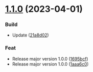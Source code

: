 # [1.1.0](https://github.com/waigel/cf-oidc-proxy-action/compare/v1.0.0...v1.1.0) (2023-04-01)


### Build

* Update ([21a8d02](https://github.com/waigel/cf-oidc-proxy-action/commit/21a8d024fa885a3853f013e7b7b8898185933aba))

### Feat

* Release major version 1.0.0 ([1695bcf](https://github.com/waigel/cf-oidc-proxy-action/commit/1695bcf49bf06e867d50e95b2ce86acc46b68ff5))
* Release major version 1.0.0 ([1aaa6c0](https://github.com/waigel/cf-oidc-proxy-action/commit/1aaa6c0d591e84d48113546a3629e94518b14c28))
